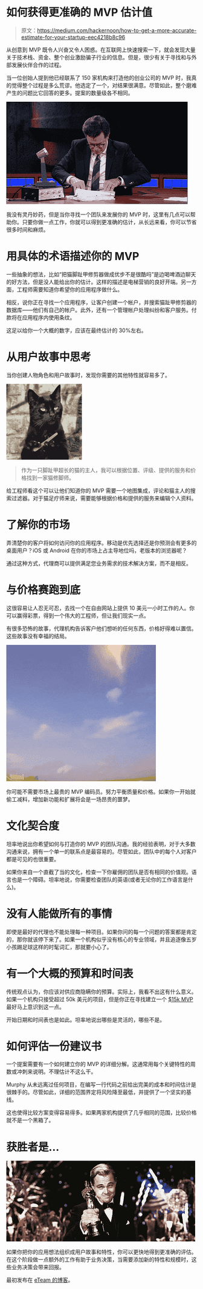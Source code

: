 # 如何获得更准确的 MVP 估计值

> 原文：<https://medium.com/hackernoon/how-to-get-a-more-accurate-estimate-for-your-startup-eec4218b8c96>

从创意到 MVP 既令人兴奋又令人困惑。在互联网上快速搜索一下，就会发现大量关于技术栈、资金、整个创业激励骗子行业的信息。但是，很少有关于寻找和与外部发展伙伴合作的过程。

当一位创始人提到他已经联系了 150 家机构来打造他的创业公司的 MVP 时，我真的觉得整个过程是多么荒谬。他选定了一个，对结果很满意。尽管如此，整个磨难产生的问题比它回答的更多。提案的数量级各不相同。

![](img/54fc8ea13b45436ac2f7473cf5d764ff.png)

我没有灵丹妙药，但是当你寻找一个团队来发展你的 MVP 时，这里有几点可以帮助你。只要你做一点工作，你就可以得到更准确的估计，从长远来看，你可以节省很多时间和麻烦。

# 用具体的术语描述你的 MVP

一些抽象的想法，比如“把猫脚趾甲修剪器做成优步不是很酷吗”是边喝啤酒边聊天的好方法，但是没人能给出你的估计。这样的描述是电梯营销的良好开端。另一方面，工程师需要知道你希望你的应用程序做什么。

相反，说你正在寻找一个应用程序，让客户创建一个帐户，并搜索猫趾甲修剪器的数据库——他们有自己的帐户。此外，还有一个管理帐户处理纠纷和客户服务。付款将在应用程序内使用条纹。

这足以给你一个大概的数字，应该在最终估计的 30%左右。

# 从用户故事中思考

当你创建人物角色和用户故事时，发现你需要的其他特性就容易多了。

![](img/bee0aa2202eb9c9650b9f02bbc750af2.png)

> 作为一只脚趾甲超长的猫的主人，我可以根据位置、评级、提供的服务和价格找到一家猫修脚师。

给工程师看这个可以让他们知道你的 MVP 需要一个地图集成，评论和猫主人的搜索过滤器。对于猫足疗师来说，需要能够根据价格和提供的服务来编辑个人资料。

# 了解你的市场

弄清楚你的客户将如何访问你的应用程序。移动是优先选择还是你预测会有更多的桌面用户？iOS 或 Android 在你的市场上占主导地位吗，老版本的浏览器呢？

通过这种方式，代理商可以提供满足您业务需求的技术解决方案，而不是相反。

# 与价格赛跑到底

这很容易让人忍无可忍，去找一个在自由网站上提供 10 美元一小时工作的人。你可以赢得彩票，得到一个伟大的工程师，但让我们现实一点。

有很多恐怖的故事，代理机构告诉客户他们想听的任何东西，价格好得难以置信。这些故事没有幸福的结局。

![](img/9a3f19314494683eb800d255b6ee2f62.png)

你可能不需要市场上最贵的 MVP 编码员。努力平衡质量和价格。如果你一开始就偷工减料，增加新功能和扩展将会是一场昂贵的噩梦。

# 文化契合度

坦率地说出你希望如何与打造你的 MVP 的团队沟通。我的经验表明，对于大多数沟通来说，拥有一个单一的联系点是最容易的。尽管如此，团队中的每个人对客户都是可见的也很重要。

如果你来自一个直截了当的文化，检查一下你雇佣的团队是否有相同的价值观。语言也是一个障碍。坦率地说，你需要检查团队的英语(或者无论你的工作语言是什么)。

# 没有人能做所有的事情

即使是最好的代理也不能处理每一种项目。如果你问的每一个问题的答案都是肯定的，那你就该停下来了。如果一个机构似乎没有核心的专业领域，并且追逐像五岁小孩踢足球这样的时髦词汇，那就要小心了。

# 有一个大概的预算和时间表

传统观点认为，你应该对供应商隐瞒你的预算。实际上，我看不出这有什么意义。如果一个机构只接受超过 50k 美元的项目，但是你正在寻找建立一个 [$15k MVP](https://hackernoon.com/idea-to-app-for-under-15k-reality-or-not-399fcd21507e) 最好马上意识到这一点。

开始日期和时间表也是如此。坦率地说出哪些是灵活的，哪些不是。

# 如何评估一份建议书

一个提案需要有一个如何建立你的 MVP 的详细分解。这通常用每个关键特性的周数或冲刺来说明。不理估计不这么干。

Murphy 从未远离过任何项目，在编写一行代码之前给出完美的成本和时间估计是很棘手的。尽管如此，详细的范围界定将风险降至最低，并提供了一个坚实的基线。

这也使得比较方案变得容易得多。如果两家机构提供了几乎相同的范围，比较价格就不是一个黑箱了。

# 获胜者是…

![](img/4c1dcda908dfc19844192188d47d1daf.png)

如果你把你的应用想法组织成用户故事和特性，你可以更快地得到更准确的评估。在这个阶段做一点额外的工作有助于业务决策，当需要添加新的特性和规模时，这些业务决策会带来回报。

最初发布在 [eTeam 的博客](https://eteam.io/blog/7-tips-to-get-accurate-proposals/)。